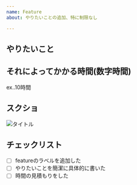 ```yaml
---
name: Feature
about: やりたいことの追加、特に制限なし

---
```

## やりたいこと
## それによってかかる時間(数字時間)
ex..10時間
## スクショ
![タイトル](http://drive.google.com/uc?export=view&id={id名} "GoogleDrive画像")
## チェックリスト
- [ ] featureのラベルを追加した
- [ ] やりたいことを簡潔に具体的に書いた
- [ ] 時間の見積もりをした
